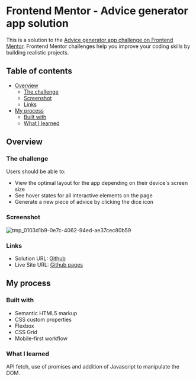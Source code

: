 # Frontend Mentor - Advice generator app solution

This is a solution to the [Advice generator app challenge on Frontend Mentor](https://www.frontendmentor.io/challenges/advice-generator-app-QdUG-13db). Frontend Mentor challenges help you improve your coding skills by building realistic projects.

## Table of contents

- [Overview](#overview)
  - [The challenge](#the-challenge)
  - [Screenshot](#screenshot)
  - [Links](#links)
- [My process](#my-process)
  - [Built with](#built-with)
  - [What I learned](#what-i-learned)

## Overview

### The challenge

Users should be able to:

- View the optimal layout for the app depending on their device's screen size
- See hover states for all interactive elements on the page
- Generate a new piece of advice by clicking the dice icon

### Screenshot
![tmp_0103d1b9-0e7c-4062-94ed-ae37cec80b59](https://github.com/Prajwaljain20/Frontend-Mentor-advice-generator-app/assets/76695932/cd1f6872-8d69-4c1c-8a18-1559afd581d0)

### Links

- Solution URL: [Github](https://github.com/Prajwaljain20/Frontend-Mentor-advice-generator-app)
- Live Site URL: [Github pages](https://prajwaljain20.github.io/Frontend-Mentor-advice-generator-app/)

## My process

### Built with

- Semantic HTML5 markup
- CSS custom properties
- Flexbox
- CSS Grid
- Mobile-first workflow

### What I learned

API fetch, use of promises and addition of Javascript to manipulate the DOM.
